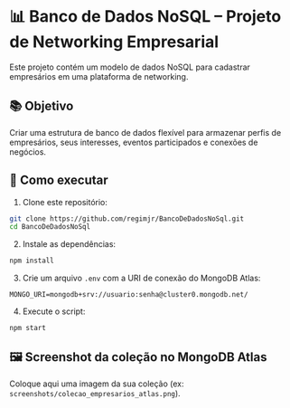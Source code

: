 
# 📊 Banco de Dados NoSQL – Projeto de Networking Empresarial

Este projeto contém um modelo de dados NoSQL para cadastrar empresários em uma plataforma de networking.

## 📚 Objetivo

Criar uma estrutura de banco de dados flexível para armazenar perfis de empresários, seus interesses, eventos participados e conexões de negócios.

## 🚀 Como executar

1. Clone este repositório:
```bash
git clone https://github.com/regimjr/BancoDeDadosNoSql.git
cd BancoDeDadosNoSql
```

2. Instale as dependências:
```bash
npm install
```

3. Crie um arquivo `.env` com a URI de conexão do MongoDB Atlas:
```env
MONGO_URI=mongodb+srv://usuario:senha@cluster0.mongodb.net/
```

4. Execute o script:
```bash
npm start
```

## 🖼️ Screenshot da coleção no MongoDB Atlas

Coloque aqui uma imagem da sua coleção (ex: `screenshots/colecao_empresarios_atlas.png`).
